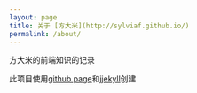 ```yaml
---
layout: page
title: 关于 [方大米](http://sylviaf.github.io/)
permalink: /about/
---
```

方大米的前端知识的记录

此项目使用[github page](https://pages.github.com/)和j[jekyll](http://jekyllrb.com/)创建

